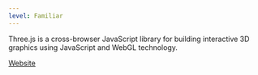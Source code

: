 ```yaml
---
level: Familiar
---
```


Three.js is a cross-browser JavaScript library for building interactive 3D graphics using JavaScript and WebGL technology.

[Website](https://threejs.org/)
